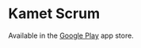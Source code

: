 # Kamet Scrum

Available in the [Google Play](https://play.google.com/store/apps/details?id=com.kamikazemeteor.kametscrum "KaMet Scrum") app store.
